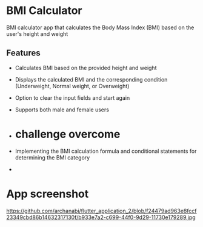 # BMI Calculator

BMI calculator app that calculates the Body Mass Index (BMI) based on the user's height and weight

## Features
- Calculates BMI based on the provided height and weight
- Displays the calculated BMI and the corresponding condition (Underweight, Normal weight, or Overweight)
- Option to clear the input fields and start again
- Supports both male and female users

- # challenge overcome
- Implementing the BMI calculation formula and conditional statements for determining the BMI category
- 
# App screenshot
https://github.com/archanabi/flutter_application_2/blob/f24479ad963e8fccf23349cbd86b14632317130f/b933e7a2-c699-44f0-9d29-11730e179289.jpg



